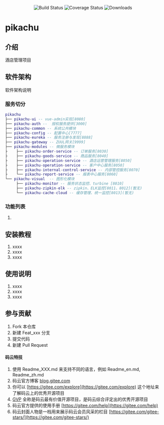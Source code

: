 <p align="center">
 <img src="https://img.shields.io/badge/VUE-2.5.21-green.svg" alt="Build Status">
  <img src="https://img.shields.io/badge/Spring%20Cloud-Edgware.SR5-orange.svg" alt="Coverage Status">
  <img src="https://img.shields.io/badge/spring%20Boot-1.5.16.RELEASE-brightgreen.svg" alt="Downloads">
</p>  

# pikachu

## 介绍
酒店管理项目

## 软件架构
软件架构说明

### 服务切分

``` lua
pikachu
├── pikachu-ui -- vue-admin实现[8080]
├── pikachu-auth --  授权服务提供[3000]
├── pikachu-common -- 系统公共模块 
├── pikachu-config -- 配置中心[7777]
├── pikachu-eureka -- 服务注册与发现[8888]
├── pikachu-gateway -- ZUUL网关[9999]
├── pikachu-modules -- 微服务模块
├    ├── pikachu-order-service -- 订单服务[8030]
├    ├── pikachu-goods-service -- 商品服务[8040]
├    ├── pikachu-operation-service -- 酒店运营管理服务[8050]
├    ├── pikachu-operation-service -- 客户中心服务[8050]
├    ├── pikachu-internal-control-service -- 内部管控服务[8070]
├    └── pikachu-report-service -- 报表中心服务[8060]
└── pikachu-visual  -- 图形化模块 
     ├── pikachu-monitor -- 服务状态监控、turbine [8010]
     ├── pikachu-zipkin-elk -- zipkin、ELK监控[8011、8012](暂无)
     └── pikachu-cache-cloud -- 缓存管理、统一监控[8013](暂无)
```
### 功能列表
1.


## 安装教程

1. xxxx
2. xxxx
3. xxxx

## 使用说明

1. xxxx
2. xxxx
3. xxxx

## 参与贡献

1. Fork 本仓库
2. 新建 Feat_xxx 分支
3. 提交代码
4. 新建 Pull Request


#### 码云特技

1. 使用 Readme\_XXX.md 来支持不同的语言，例如 Readme\_en.md, Readme\_zh.md
2. 码云官方博客 [blog.gitee.com](https://blog.gitee.com)
3. 你可以 [https://gitee.com/explore](https://gitee.com/explore) 这个地址来了解码云上的优秀开源项目
4. [GVP](https://gitee.com/gvp) 全称是码云最有价值开源项目，是码云综合评定出的优秀开源项目
5. 码云官方提供的使用手册 [https://gitee.com/help](https://gitee.com/help)
6. 码云封面人物是一档用来展示码云会员风采的栏目 [https://gitee.com/gitee-stars/](https://gitee.com/gitee-stars/)